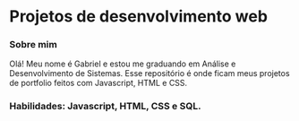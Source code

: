 # Projetos de desenvolvimento web

### Sobre mim

Olá! Meu nome é Gabriel e estou me graduando em Análise e Desenvolvimento de Sistemas. Esse repositório é onde ficam meus projetos de portfolio feitos com Javascript, HTML e CSS.

### **Habilidades**: Javascript, HTML, CSS e SQL.

